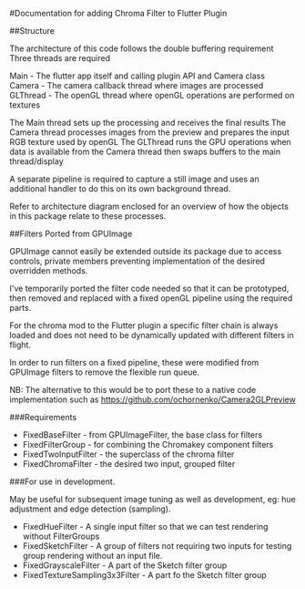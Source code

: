 #Documentation for adding Chroma Filter to Flutter Plugin 
 
##Structure 

The architecture of this code follows the double buffering requirement 
Three threads are required 

Main - The flutter app itself and calling plugin API and Camera class 
Camera - The camera callback thread where images are processed 
GLThread - The openGL thread where openGL operations are performed on textures

The Main thread sets up the processing and receives the final results 
The Camera thread processes images from the preview and prepares the input RGB texture used by openGL
The GLThread runs the GPU operations when data is available from the Camera thread then swaps buffers to the main thread/display

A separate pipeline is required to capture a still image and uses an additional handler to do this 
on its own background thread.

Refer to architecture diagram enclosed for an overview of how the objects in this package 
relate to these processes.
  
##Filters Ported from GPUImage

GPUImage cannot easily be extended outside its package due to access controls, private members 
preventing implementation of the desired overridden methods.

I've temporarily ported the filter code needed so that it can be prototyped, then removed and 
replaced with a fixed openGL pipeline using the required parts.

For the  chroma mod to the Flutter plugin a specific filter chain is always loaded and does not 
need to be dynamically updated with different filters in flight.

In order to run filters on a fixed pipeline, these were modified from GPUImage filters to remove
the flexible run queue. 

NB: The alternative to this would be to port these to a native code implementation such 
as https://github.com/ochornenko/Camera2GLPreview

###Requirements

- FixedBaseFilter - from GPUImageFilter, the base class for filters
- FixedFilterGroup  - for combining the Chromakey component filters
- FixedTwoInputFilter - the superclass of the chroma filter
- FixedChromaFilter - the desired two input, grouped filter

###For use in development. 

May be useful for subsequent image tuning
as well as development, eg: hue adjustment and edge detection (sampling).

- FixedHueFilter - A single input filter so that we can test rendering without FilterGroups 
- FixedSketchFilter - A group of filters not requiring two inputs for testing group rendering without an 
input file.
- FixedGrayscaleFilter - A part of the Sketch filter group 
- FixedTextureSampling3x3Filter - A part fo the Sketch filter group 





